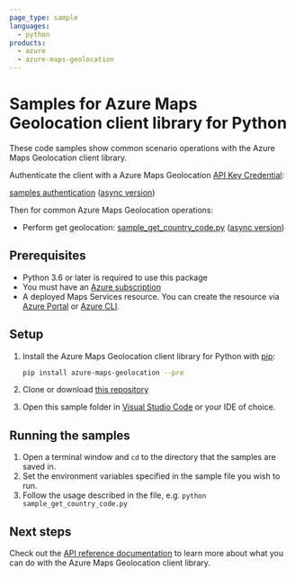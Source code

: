 ```yaml
---
page_type: sample
languages:
  - python
products:
  - azure
  - azure-maps-geolocation
---
```


# Samples for Azure Maps Geolocation client library for Python

These code samples show common scenario operations with the Azure Maps Geolocation client library.

Authenticate the client with a Azure Maps Geolocation [API Key Credential](https://docs.microsoft.com/azure/azure-maps/how-to-manage-account-keys):

[samples authentication](https://github.com/Azure/azure-sdk-for-python/blob/main/sdk/maps/azure-maps-geolocation/samples/sample_authentication.py) ([async version](https://github.com/Azure/azure-sdk-for-python/blob/main/sdk/maps/azure-maps-geolocation/samples/async_samples/sample_authentication_async.py))

Then for common Azure Maps Geolocation operations:

* Perform get geolocation: [sample_get_country_code.py](https://github.com/Azure/azure-sdk-for-python/blob/main/sdk/maps/azure-maps-geolocation/samples/sample_get_country_code.py) ([async version](https://github.com/Azure/azure-sdk-for-python/blob/main/sdk/maps/azure-maps-geolocation/samples/async_samples/sample_get_country_code_async.py))

## Prerequisites

* Python 3.6 or later is required to use this package
* You must have an [Azure subscription](https://azure.microsoft.com/free/)
* A deployed Maps Services resource. You can create the resource via [Azure Portal][azure_portal] or [Azure CLI][azure_cli].

## Setup

1. Install the Azure Maps Geolocation client library for Python with [pip](https://pypi.org/project/pip/):

   ```bash
   pip install azure-maps-geolocation --pre
   ```

2. Clone or download [this repository](https://github.com/Azure/azure-sdk-for-python)
3. Open this sample folder in [Visual Studio Code](https://code.visualstudio.com) or your IDE of choice.

## Running the samples

1. Open a terminal window and `cd` to the directory that the samples are saved in.
2. Set the environment variables specified in the sample file you wish to run.
3. Follow the usage described in the file, e.g. `python sample_get_country_code.py`

## Next steps

Check out the [API reference documentation](https://docs.microsoft.com/rest/api/maps/geolocation)
to learn more about what you can do with the Azure Maps Geolocation client library.

<!-- LINKS -->
[azure_portal]: https://portal.azure.com
[azure_cli]: https://docs.microsoft.com/cli/azure